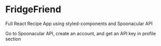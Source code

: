 # FridgeFriend

Full React Recipe App using styled-components and Spoonacular API

Go to Spoonacular API, create an account, and get an API key in profile section
